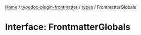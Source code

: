 [Home](../../../README.md) / [typedoc-plugin-frontmatter](../../README.md) / [types](../README.md) / FrontmatterGlobals

# Interface: FrontmatterGlobals
